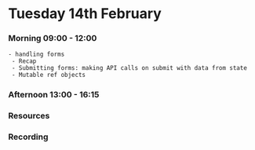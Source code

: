 # Tuesday 14th February

### Morning 09:00 - 12:00
    - handling forms
     - Recap
     - Submitting forms: making API calls on submit with data from state
     - Mutable ref objects

### Afternoon 13:00 - 16:15



### Resources



### Recording

